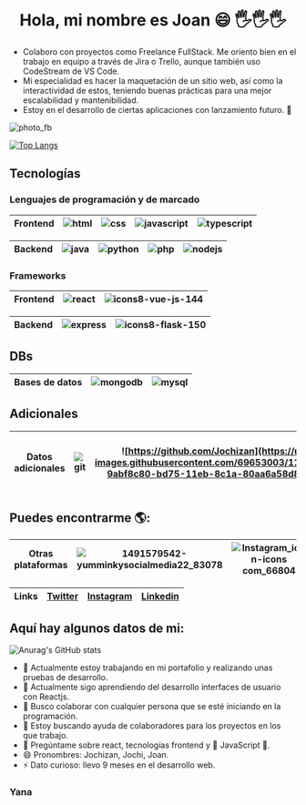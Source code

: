 <h1 align='center'> Hola, mi nombre es Joan 😄 🖐️🖐️🖐️ </h1>

- Colaboro con proyectos como Freelance FullStack. Me oriento bien en el trabajo en equipo a través de Jira o Trello, aunque también uso CodeStream de VS Code.
- Mi especialidad es hacer la maquetación de un sitio web, así como la interactividad de estos, teniendo buenas prácticas para una mejor escalabilidad y mantenibilidad.
- Estoy en el desarrollo de ciertas aplicaciones con lanzamiento futuro. 🤠

![photo_fb](https://user-images.githubusercontent.com/69653003/112893349-2bdcf480-90a0-11eb-996e-89f6c7254ab5.jpg)

[![Top Langs](https://github-readme-stats.vercel.app/api/top-langs/?username=Jochizan&theme=tokyonight)](https://github.com/Jochizan/github-readme-stats)

## Tecnologías

### Lenguajes de programación y de marcado

| Frontend | ![html](https://user-images.githubusercontent.com/69653003/119570219-6ea40b80-bd75-11eb-8703-4e7996ff4d90.png) | ![css](https://user-images.githubusercontent.com/69653003/119570225-719efc00-bd75-11eb-90b3-97c9e0affea8.png) | ![javascript](https://user-images.githubusercontent.com/69653003/119570226-72379280-bd75-11eb-8c56-b41dae8d385d.png) | ![typescript](https://user-images.githubusercontent.com/69653003/119570234-75328300-bd75-11eb-8c43-63ec8a2ffbfe.png) |
| -------- | -------- | -------- | -------- | -------- |

| Backend | ![java](https://user-images.githubusercontent.com/69653003/119570286-84193580-bd75-11eb-9297-dc3cd31a9084.png) | ![python](https://user-images.githubusercontent.com/69653003/119657705-de57dc00-bdf1-11eb-9523-e3150af482a4.png) | ![php](https://user-images.githubusercontent.com/69653003/119570261-7e235480-bd75-11eb-8335-05aed9beef90.png) |  ![nodejs](https://user-images.githubusercontent.com/69653003/119570255-7c599100-bd75-11eb-89ed-fe05b7c15eae.png) |
| ------- | ------- | ------- | ------- | ------- |

### Frameworks

| Frontend | ![react](https://user-images.githubusercontent.com/69653003/119570239-76fc4680-bd75-11eb-8baf-90413ae3c8f4.png) | ![icons8-vue-js-144](https://user-images.githubusercontent.com/69653003/127247139-70b8894c-7469-4d73-94e8-b01f753ec28d.png) |
| -------- | -------- | -------- |

| Backend | ![express](https://user-images.githubusercontent.com/69653003/119570283-83809f00-bd75-11eb-85fc-703f48ae74f1.png) | ![icons8-flask-150](https://user-images.githubusercontent.com/69653003/127247175-50742cc5-f98c-4048-9044-dd75acfbe679.png) |
| -------- | -------- | -------- |

## DBs

| Bases de datos | ![mongodb](https://user-images.githubusercontent.com/69653003/119570307-8bd8da00-bd75-11eb-9249-609a55234c35.png) | ![mysql](https://user-images.githubusercontent.com/69653003/119570309-8c717080-bd75-11eb-9ae0-d69e4cc630b4.png) |
| -------- | -------- | -------- |

## Adicionales

| Datos adicionales | ![git](https://user-images.githubusercontent.com/69653003/119570347-9abf8c80-bd75-11eb-8716-19fbe167a2f8.png) | ![https://github.com/Jochizan](https://user-images.githubusercontent.com/69653003/119570342-9abf8c80-bd75-11eb-8c1a-80aa6a58d807.png) | ![https://gitlab.com/Jochizan](https://user-images.githubusercontent.com/69653003/127245549-1a00f92f-d741-4457-b241-7f75fd4de7a2.png) | ![https://hub.docker.com/u/jochizan](https://user-images.githubusercontent.com/69653003/127245663-faa65a97-371f-45a2-9f60-e361d158332f.png) | ![https://www.hackerrank.com/Jochizan](https://user-images.githubusercontent.com/69653003/127247665-4bba2f77-a30d-4be8-aeb6-98ada884da4c.png) | ![https://codeforces.com/profile/remnyachizot2015](https://user-images.githubusercontent.com/69653003/127247308-126128b5-d8c1-4919-95a0-0f8ab7127f33.png) | ![https://developers.google.com/profile/u/100596963017130784226?utm_source=developers.google.com](https://user-images.githubusercontent.com/69653003/127247609-e89a75a0-83ae-4b15-ba24-2e99c0796c6c.png) |
| -------- | -------- | -------- | -------- | -------- | -------- | -------- | -------- |

## Puedes encontrarme 🌎:

| Otras plataformas | ![1491579542-yumminkysocialmedia22_83078](https://user-images.githubusercontent.com/69653003/127248332-ed2f3014-fe85-41e7-9002-c5ceef06da2f.png) | ![Instagram_icon-icons com_66804](https://user-images.githubusercontent.com/69653003/127248205-3119de2e-1747-4da9-8d67-7aa2ccd9228a.png) | ![1485482199-linkedin_78667](https://user-images.githubusercontent.com/69653003/127248254-3cc50bb6-015b-4a7d-ba21-547118c969f6.png) |
| -------- | -------- | -------- | -------- |

| Links | [Twitter](https://twitter.com/@Jochizan) | [Instagram](https://www.instagram.com/jochizan/) | [Linkedin](https://www.linkedin.com/in/joan-jos%C3%A9-roca-hormaza-9a8b861b7/) |
| -------- | -------- | -------- | -------- |

## Aquí hay algunos datos de mi:

![Anurag's GitHub stats](https://github-readme-stats.vercel.app/api?username=Jochizan&show_icons=true&theme=tokyonight)

- 🔭 Actualmente estoy trabajando en mi portafolio y realizando unas pruebas de desarrollo.
- 🌱 Actualmente sigo aprendiendo del desarrollo interfaces de usuario con Reactjs.
- 👯 Busco colaborar con cualquier persona que se esté iniciando en la programación.
- 🤔 Estoy buscando ayuda de colaboradores para los proyectos en los que trabajo.
- 💬 Pregúntame sobre react, tecnologías frontend y 💖 JavaScript 💙.
- 😄 Pronombres: Jochizan, Jochi, Joan.
- ⚡ Dato curioso: llevo 9 meses en el desarrollo web.

### Yana
